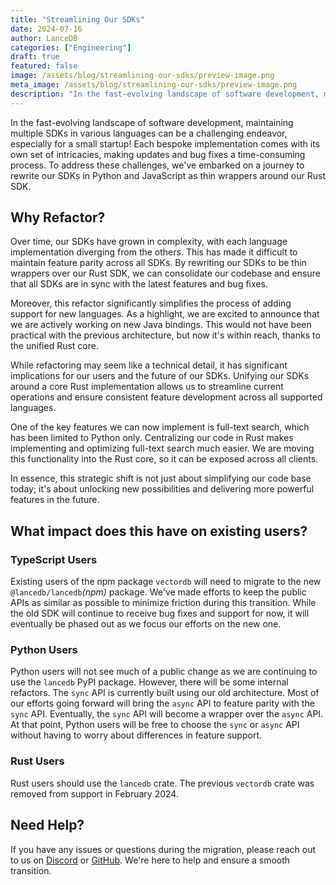 ```yaml
---
title: "Streamlining Our SDKs"
date: 2024-07-16
author: LanceDB
categories: ["Engineering"]
draft: true
featured: false
image: /assets/blog/streamlining-our-sdks/preview-image.png
meta_image: /assets/blog/streamlining-our-sdks/preview-image.png
description: "In the fast-evolving landscape of software development, maintaining multiple SDKs in various languages can be a challenging endeavor, especially for a small startup!  Each bespoke implementation comes with its own set of."
---
```


In the fast-evolving landscape of software development, maintaining multiple SDKs in various languages can be a challenging endeavor, especially for a small startup! Each bespoke implementation comes with its own set of intricacies, making updates and bug fixes a time-consuming process. To address these challenges, we've embarked on a journey to rewrite our SDKs in Python and JavaScript as thin wrappers around our Rust SDK.

## Why Refactor?

Over time, our SDKs have grown in complexity, with each language implementation diverging from the others. This has made it difficult to maintain feature parity across all SDKs. By rewriting our SDKs to be thin wrappers over our Rust SDK, we can consolidate our codebase and ensure that all SDKs are in sync with the latest features and bug fixes.

Moreover, this refactor significantly simplifies the process of adding support for new languages. As a highlight, we are excited to announce that we are actively working on new Java bindings. This would not have been practical with the previous architecture, but now it's within reach, thanks to the unified Rust core.

While refactoring may seem like a technical detail, it has significant implications for our users and the future of our SDKs. Unifying our SDKs around a core Rust implementation allows us to streamline current operations and ensure consistent feature development across all supported languages.

One of the key features we can now implement is full-text search, which has been limited to Python only. Centralizing our code in Rust makes implementing and optimizing full-text search much easier. We are moving this functionality into the Rust core, so it can be exposed across all clients.

In essence, this strategic shift is not just about simplifying our code base today; it's about unlocking new possibilities and delivering more powerful features in the future.

## What impact does this have on existing users?

### TypeScript Users

Existing users of the npm package `vectordb` will need to migrate to the new `@lancedb/lancedb`*(npm)* package. We've made efforts to keep the public APIs as similar as possible to minimize friction during this transition. While the old SDK will continue to receive bug fixes and support for now, it will eventually be phased out as we focus our efforts on the new one.

### Python Users

Python users will not see much of a public change as we are continuing to use the `lancedb` PyPI package. However, there will be some internal refactors. The `sync` API is currently built using our old architecture. Most of our efforts going forward will bring the `async` API to feature parity with the `sync` API. Eventually, the `sync` API will become a wrapper over the `async` API. At that point, Python users will be free to choose the `sync` or `async` API without having to worry about differences in feature support.

### Rust Users

Rust users should use the `lancedb` crate. The previous `vectordb` crate was removed from support in February 2024.

## Need Help?

If you have any issues or questions during the migration, please reach out to us on [Discord](https://discord.com/invite/zMM32dvNtd) or [GitHub](https://github.com/lancedb). We're here to help and ensure a smooth transition.
